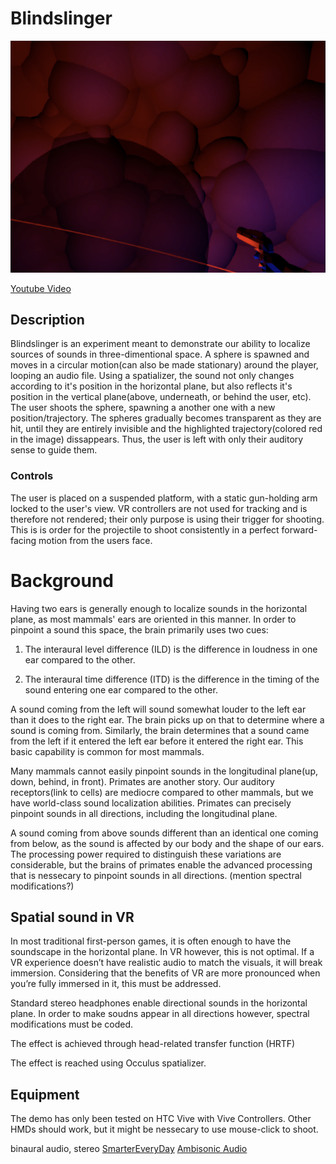 # Blindslinger

<img src="screenshot1.png" alt="Screenshot" width="800"/>

[Youtube Video](https://www.youtube.com/watch?v=K99MYm-NKZA&feature=youtu.be)

## Description

Blindslinger is an experiment meant to demonstrate our ability to localize sources of sounds in three-dimentional space. A sphere is spawned and moves in a circular motion(can also be made stationary) around the player, looping an audio file. Using a spatializer, the sound not only changes according to it's position in the horizontal plane, but also reflects it's position in the vertical plane(above, underneath, or behind the user, etc). The user shoots the sphere, spawning a another one with a new position/trajectory. The spheres gradually becomes transparent as they are hit, until they are entirely invisible and the highlighted trajectory(colored red in the image) dissappears. Thus, the user is left with only their auditory sense to guide them. 

### Controls
The user is placed on a suspended platform, with a static gun-holding arm locked to the user's view. VR controllers are not used for tracking and is therefore not rendered; their only purpose is using their trigger for shooting. This is is order for the projectile to shoot consistently in a perfect forward-facing motion from the users face. 

# Background
Having two ears is generally enough to localize sounds in the horizontal plane, as most mammals' ears are oriented in this manner. In order to pinpoint a sound this space, the brain primarily uses two cues:

1. The interaural level difference (ILD) is the difference in loudness in one ear compared to the other.  

2. The interaural time difference (ITD) is the difference in the timing of the sound entering one ear compared to the other. 

A sound coming from the left will sound somewhat louder to the left ear than it does to the right ear. The brain picks up on that to determine where a sound is coming from. Similarly, the brain determines that a sound came from the left if it entered the left ear before it entered the right ear. This basic capability is common for most mammals. 

Many mammals cannot easily pinpoint sounds in the longitudinal plane(up, down, behind, in front). Primates are another story. Our auditory receptors(link to cells) are mediocre compared to other mammals, but we have world-class sound localization abilities. Primates can precisely pinpoint sounds in all directions, including the longitudinal plane. 

A sound coming from above sounds different than an identical one coming from below, as the sound is affected by our body and the shape of our ears. The processing power required to distinguish these variations are considerable, but the brains of primates enable the advanced processing that is nessecary to pinpoint sounds in all directions. 
(mention spectral modifications?)

## Spatial sound in VR

In most traditional first-person games, it is often enough to have the soundscape in the horizontal plane. In VR however, this is not optimal. If a VR experience doesn’t have realistic audio to match the visuals, it will break immersion. Considering that the benefits of VR are more pronounced when you’re fully immersed in it, this must be addressed. 

Standard stereo headphones enable directional sounds in the horizontal plane. In order to make soudns appear in all directions however, spectral modifications must be coded. 


The effect is achieved through head-related transfer function (HRTF)

The effect is reached using Occulus spatializer. 



## Equipment
The demo has only been tested on HTC Vive with Vive Controllers. Other HMDs should work, but it might be nessecary to use mouse-click to shoot.  






binaural audio, stereo
[SmarterEveryDay](https://www.youtube.com/watch?v=Oai7HUqncAA&t=322s)
[Ambisonic Audio](https://docs.unity3d.com/Manual/AmbisonicAudio.html) 